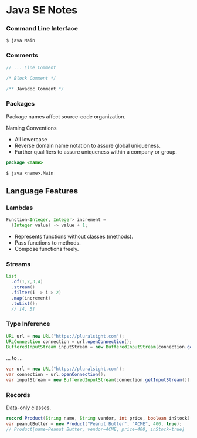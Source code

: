 # Java SE Notes

### Command Line Interface

```script
$ java Main
```

### Comments

```java
// ... Line Comment

/* Block Comment */

/** Javadoc Comment */
```

### Packages

Package names affect source-code organization.

Naming Conventions

* All lowercase
* Reverse domain name notation to assure global uniqueness.
* Further qualifiers to assure uniqueness within a company or group.

```java
package <name>
```

```script
$ java <name>.Main
```

## Language Features

### Lambdas

```java
Function<Integer, Integer> increment =
  (Integer value) -> value + 1;
```

* Represents functions without classes (methods).
* Pass functions to methods.
* Compose functions freely.

### Streams

```java
List
  .of(1,2,3,4)
  .stream()
  .filter(i -> i > 2)
  .map(increment)
  .toList();
  // [4, 5]
```

### Type Inference

```java
URL url = new URL("https://pluralsight.com");
URLConnection connection = url.openConnection();
BufferedInputStream inputStream = new BufferedInputStream(connection.getInputStream());
```

... to ...

```java
var url = new URL("https://pluralsight.com");
var connection = url.openConnection();
var inputStream = new BufferedInputStream(connection.getInputStream());
```

### Records

Data-only classes.

```java
record Product(String name, String vendor, int price, boolean inStock) {};
var peanutButter = new Product("Peanut Butter", "ACME", 400, true);
// Product[name=Peanut Butter, vendor=ACME, price=400, inStock=true]
```
